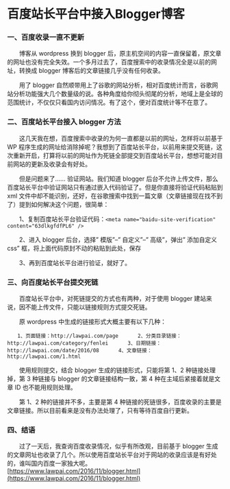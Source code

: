 # 百度站长平台中接入Blogger博客
### 一、百度收录一直不更新

　　博客从 wordpress 换到 blogger 后，原主机空间的内容一直保留着，原文章的网址也没有完全失效。一个多月过去了，百度搜索中的收录情况全是以前的网址，转换成 blogger 博客后的文章链接几乎没有任何收录。

　　用了 blogger 自然顺带用上了谷歌的网站分析，相对百度统计而言，谷歌网站分析功能强大几个数量级的说。各种角度给你彻头彻尾的分析，地域上是全球的范围统计，不仅仅只看国内访问情况。有了这个，便对百度统计等不在意了。

### 二、百度站长平台接入 blogger 方法

　　这几天我在想，百度搜索中收录的为何一直都是以前的网址，怎样将以前基于 WP 程序生成的网址给消除掉呢？我想到了百度站长平台，以前用来提交死链，这次重新开启，打算将以前的网址作为死链全部提交到百度站长平台，想想可能对目前网站的更新及收录会有好处。

　　但是问题来了…… 验证网站。我们知道 blogger 后台不允许上传文件，那么百度站长平台中验证网站只有通过嵌入代码验证了。但是你直接将验证代码粘贴到 xml 文件中却不能识别，还好，在谷歌搜索中找到一篇文章（文章链接现在找不到了）提到如何解决这个问题，很简单：

　　1、复制百度站长平台验证代码：`<meta name="baidu-site-verification" content="63dlkgfdfPL6" />`

　　2、进入 blogger 后台，选择” 模版”–” 自定义”–” 高级”，弹出” 添加自定义 css” 框，将上面代码原封不动的粘贴到此处，保存

　　3、再到百度站长平台进行验证，就好了。

### 三、向百度站长平台提交死链

　　百度站长平台中，对死链提交的方式也有两种，对于使用 blogger 建站来说，因不能上传文件，只能以链接规则方式提交死链。

　　原 wordpress 中生成的链接形式大概主要有以下几种：

`　　1、页面链接：http://lawpai.com/page  
　　2、分类目录链接：http://lawpai.com/category/fenlei  
　　3、日期链接：http://lawpai.com/date/2016/08  
　　4、文章链接：http://lawpai.com/1.html`

　　使用规则提交，结合 blogger 生成的链接形式，只能将第 1、2 种链接处理掉，第 3 种链接与 blogger 的文章链接结构一致，第 4 种在主域后紧接着就是文章 ID 也不能用规则处理。

　　第 1、2 种的链接并不多，主要是第 4 种链接的死链很多，百度收录的主要是文章链接。所以目前看来是没有办法处理了，只有等待百度自行更新。

### 四、结语

　　过了一天后，我查询百度收录情况，似乎有所改观，目前基于 blogger 生成的文章网址也收录了几个。所以使用百度站长平台对于网站的收录应该是有好处的，谁叫国内百度一家独大呢。 
 [https://www.lawpai.com/2016/11/blogger.html](https://www.lawpai.com/2016/11/blogger.html)
